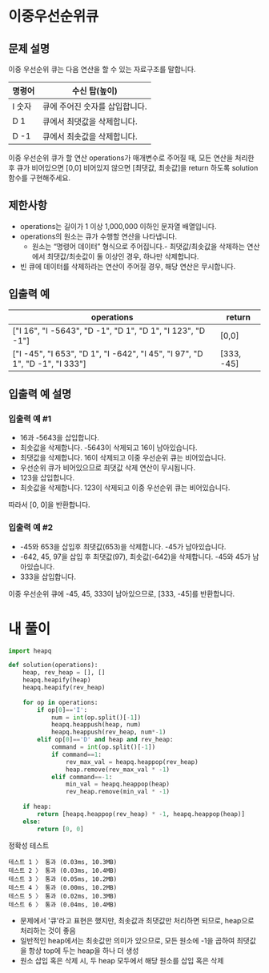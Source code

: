 # 이중우선순위큐
## 문제 설명
이중 우선순위 큐는 다음 연산을 할 수 있는 자료구조를 말합니다.

|명령어|수신 탑(높이)|
|-|-|
|I 숫자|큐에 주어진 숫자를 삽입합니다.|
|D 1|큐에서 최댓값을 삭제합니다.|
|D -1|큐에서 최솟값을 삭제합니다.|

이중 우선순위 큐가 할 연산 operations가 매개변수로 주어질 때, 모든 연산을 처리한 후 큐가 비어있으면 [0,0] 비어있지 않으면 [최댓값, 최솟값]을 return 하도록 solution 함수를 구현해주세요.

## 제한사항
- operations는 길이가 1 이상 1,000,000 이하인 문자열 배열입니다.
- operations의 원소는 큐가 수행할 연산을 나타냅니다.
  - 원소는 “명령어 데이터” 형식으로 주어집니다.- 최댓값/최솟값을 삭제하는 연산에서 최댓값/최솟값이 둘 이상인 경우, 하나만 삭제합니다.
- 빈 큐에 데이터를 삭제하라는 연산이 주어질 경우, 해당 연산은 무시합니다.

## 입출력 예
|operations|return|
|-|-|
|["I 16", "I -5643", "D -1", "D 1", "D 1", "I 123", "D -1"]|[0,0]|
|["I -45", "I 653", "D 1", "I -642", "I 45", "I 97", "D 1", "D -1", "I 333"]|[333, -45]|

## 입출력 예 설명
### 입출력 예 #1

- 16과 -5643을 삽입합니다.
- 최솟값을 삭제합니다. -5643이 삭제되고 16이 남아있습니다.
- 최댓값을 삭제합니다. 16이 삭제되고 이중 우선순위 큐는 비어있습니다.
- 우선순위 큐가 비어있으므로 최댓값 삭제 연산이 무시됩니다.
- 123을 삽입합니다.
- 최솟값을 삭제합니다. 123이 삭제되고 이중 우선순위 큐는 비어있습니다.

따라서 [0, 0]을 반환합니다.

### 입출력 예 #2

- -45와 653을 삽입후 최댓값(653)을 삭제합니다. -45가 남아있습니다.
- -642, 45, 97을 삽입 후 최댓값(97), 최솟값(-642)을 삭제합니다. -45와 45가 남아있습니다.
- 333을 삽입합니다.

이중 우선순위 큐에 -45, 45, 333이 남아있으므로, [333, -45]를 반환합니다.

# 내 풀이
```python
import heapq

def solution(operations):
    heap, rev_heap = [], []
    heapq.heapify(heap)
    heapq.heapify(rev_heap)
    
    for op in operations:
        if op[0]=='I':
            num = int(op.split()[-1])
            heapq.heappush(heap, num)
            heapq.heappush(rev_heap, num*-1)
        elif op[0]=='D' and heap and rev_heap:
            command = int(op.split()[-1])
            if command==1:
                rev_max_val = heapq.heappop(rev_heap)
                heap.remove(rev_max_val * -1)
            elif command==-1:
                min_val = heapq.heappop(heap)
                rev_heap.remove(min_val * -1)
    
    if heap:
        return [heapq.heappop(rev_heap) * -1, heapq.heappop(heap)]
    else:
        return [0, 0]
```
정확성  테스트
```
테스트 1 〉	통과 (0.03ms, 10.3MB)
테스트 2 〉	통과 (0.03ms, 10.4MB)
테스트 3 〉	통과 (0.05ms, 10.2MB)
테스트 4 〉	통과 (0.00ms, 10.2MB)
테스트 5 〉	통과 (0.02ms, 10.3MB)
테스트 6 〉	통과 (0.04ms, 10.4MB)
```
- 문제에서 '큐'라고 표현은 했지만, 최솟값과 최댓값만 처리하면 되므로, heap으로 처리하는 것이 좋음
- 일반적인 heap에서는 최솟값만 의미가 있으므로, 모든 원소에 -1을 곱하여 최댓값을 항상 top에 두는 heap을 하나 더 생성
- 원소 삽입 혹은 삭제 시, 두 heap 모두에서 해당 원소를 삽입 혹은 삭제
